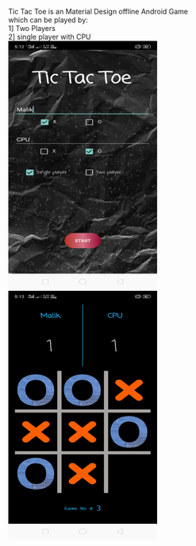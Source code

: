  Tic Tac Toe is an Material Design offline Android Game<br>
 which can be played by:<br>
 1] Two Players<br>
 2] single player with CPU<br>
 <img src="1.png" width="300" height="500"/>
 <img src="2.png" width="300" height="500"/>
